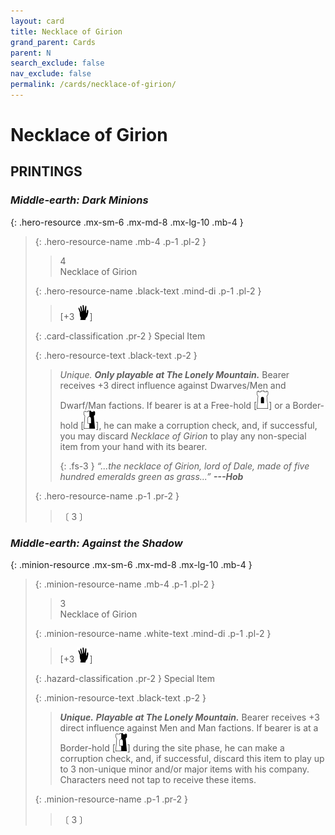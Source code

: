 ```yaml
---
layout: card
title: Necklace of Girion
grand_parent: Cards
parent: N
search_exclude: false
nav_exclude: false
permalink: /cards/necklace-of-girion/
---
```


# Necklace of Girion


## PRINTINGS


### _Middle-earth: Dark Minions_

{: .hero-resource .mx-sm-6 .mx-md-8 .mx-lg-10 .mb-4 }
> {: .hero-resource-name .mb-4 .p-1 .pl-2 }
> > <div class="card-mp">4</div>
> > <div class="card-name">Necklace of Girion</div>
>
> {: .hero-resource-name .black-text .mind-di .p-1 .pl-2 }
> > [+3 ![](/assets/images/di.svg)]
>
> {: .card-classification .pr-2 }
> Special Item
>
> {: .hero-resource-text .black-text .p-2 }
> > _Unique._ ***Only playable at The Lonely Mountain.*** Bearer receives +3 direct influence against Dwarves/Men and Dwarf/Man factions. If bearer is at a Free-hold <nobr>[<img src="/assets/images/free-hold.svg">]</nobr> or a Border-hold <nobr>[<img src="/assets/images/border-hold.svg">]</nobr>, he can make a corruption check, and, if successful, you may discard _Necklace of Girion_ to play any non-special item from your hand with its bearer. 
> > 
> > {: .fs-3 } 
> > _“...the necklace of Girion, lord of Dale, made of five hundred emeralds green as grass...”_ ***---&#65279;Hob***  
> 
> {: .hero-resource-name .p-1 .pr-2 }
> > <div class="card-shield"></div>
> > <div class="card-corruption">〔 3 〕</div>

### _Middle-earth: Against the Shadow_

{: .minion-resource .mx-sm-6 .mx-md-8 .mx-lg-10 .mb-4 }
> {: .minion-resource-name .mb-4 .p-1 .pl-2 }
> > <div class="hazard-mp">3</div>
> > <div class="card-name">Necklace of Girion</div>
>
> {: .minion-resource-name .white-text .mind-di .p-1 .pl-2 }
> > [+3 ![](/assets/images/di.svg)]
>
> {: .hazard-classification .pr-2 }
> Special Item
>
> {: .minion-resource-text .black-text .p-2 }
> > _**Unique.**_ ***Playable at The Lonely Mountain.*** Bearer receives +3 direct influence against Men and Man factions. If bearer is at a Border-hold <nobr>[<img src="/assets/images/border-hold.svg">]</nobr> during the site phase, he can make a corruption check, and, if successful, discard this item to play up to 3 non-unique minor and/or major items with his company. Characters need not tap to receive these items. 
> 
> {: .minion-resource-name .p-1 .pr-2 }
> > <div class="card-shield"></div>
> > <div class="card-corruption-white">〔 3 〕</div>
